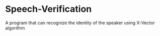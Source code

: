 # Speech-Verification
A program that can recognize the identity of the speaker using X-Vector algorithm
